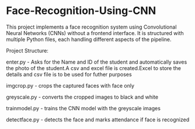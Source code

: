 # Face-Recognition-Using-CNN
This project implements a face recognition system using Convolutional Neural Networks (CNNs) without a frontend interface. It is structured with multiple Python files, each handling different aspects of the pipeline.

Project Structure:

enter.py - Asks for the Name and ID of the student and automatically saves the photo of the student.A csv and excel file is created.Excel to store the details and csv file is to be used for futher purposes

imgcrop.py - crops the captured faces with face only

greyscale.py - converts the cropped images to black and white

trainmodel.py - trains the CNN model with the greyscale images

detectface.py - detects the face and marks attendance if face is recognized
